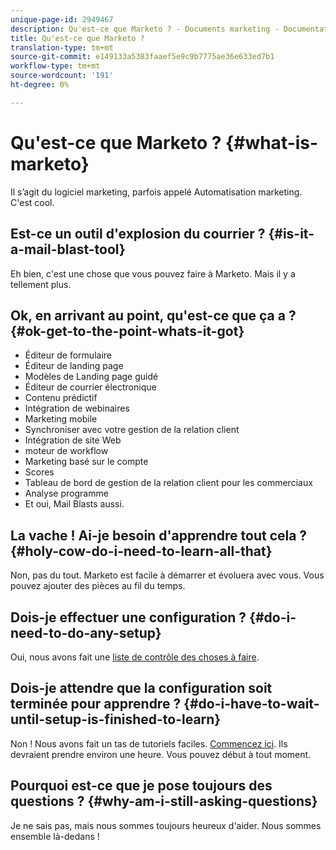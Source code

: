```yaml
---
unique-page-id: 2949467
description: Qu'est-ce que Marketo ? - Documents marketing - Documentation du produit
title: Qu'est-ce que Marketo ?
translation-type: tm+mt
source-git-commit: e149133a5383faaef5e9c9b7775ae36e633ed7b1
workflow-type: tm+mt
source-wordcount: '191'
ht-degree: 0%

---
```



# Qu&#39;est-ce que Marketo ? {#what-is-marketo}

Il s’agit du logiciel marketing, parfois appelé Automatisation marketing. C&#39;est cool.

## Est-ce un outil d&#39;explosion du courrier ? {#is-it-a-mail-blast-tool}

Eh bien, c&#39;est une chose que vous pouvez faire à Marketo. Mais il y a tellement plus.

## Ok, en arrivant au point, qu&#39;est-ce que ça a ? {#ok-get-to-the-point-whats-it-got}

* Éditeur de formulaire
* Éditeur de landing page
* Modèles de Landing page guidé
* Éditeur de courrier électronique
* Contenu prédictif
* Intégration de webinaires
* Marketing mobile
* Synchroniser avec votre gestion de la relation client
* Intégration de site Web
* moteur de workflow
* Marketing basé sur le compte
* Scores
* Tableau de bord de gestion de la relation client pour les commerciaux
* Analyse programme
* Et oui, Mail Blasts aussi.

## La vache ! Ai-je besoin d&#39;apprendre tout cela ? {#holy-cow-do-i-need-to-learn-all-that}

Non, pas du tout. Marketo est facile à démarrer et évoluera avec vous. Vous pouvez ajouter des pièces au fil du temps.

## Dois-je effectuer une configuration ? {#do-i-need-to-do-any-setup}

Oui, nous avons fait une [liste de contrôle des choses à faire](/help/marketo/getting-started/setup-steps/setup-checklist.md).

## Dois-je attendre que la configuration soit terminée pour apprendre ? {#do-i-have-to-wait-until-setup-is-finished-to-learn}

Non ! Nous avons fait un tas de tutoriels faciles. [Commencez ici](/help/marketo/getting-started/quick-wins/get-set-up-and-add-a-person.md). Ils devraient prendre environ une heure. Vous pouvez début à tout moment.

## Pourquoi est-ce que je pose toujours des questions ? {#why-am-i-still-asking-questions}

Je ne sais pas, mais nous sommes toujours heureux d&#39;aider. Nous sommes ensemble là-dedans !
